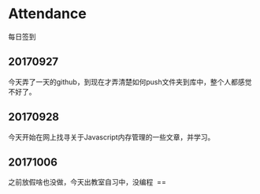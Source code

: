 # Attendance

每日签到

## 20170927
今天弄了一天的github，到现在才弄清楚如何push文件夹到库中，整个人都感觉不好了。

## 20170928
今天开始在网上找寻关于Javascript内存管理的一些文章，并学习。

## 20171006
之前放假啥也没做，今天出教室自习中，没编程  ==
